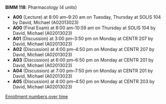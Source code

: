 **BIMM 118**: Pharmacology (4 units)

- **A00** (Lecture) at 8:00 am–9:20 am on Tuesday, Thursday at SOLIS 104 by David, Michael (A02013023)
- **A00** (Final Exam) at 8:00 am–10:59 am on Thursday at SOLIS 104 by David, Michael (A02013023)
- **A01** (Discussion) at 3:00 pm–3:50 pm on Monday at CENTR 207 by David, Michael (A02013023)
- **A02** (Discussion) at 4:00 pm–4:50 pm on Monday at CENTR 207 by David, Michael (A02013023)
- **A03** (Discussion) at 6:00 pm–6:50 pm on Monday at CENTR 201 by David, Michael (A02013023)
- **A04** (Discussion) at 7:00 pm–7:50 pm on Monday at CENTR 201 by David, Michael (A02013023)
- **A05** (Discussion) at 4:00 pm–4:50 pm on Monday at CENTR 203 by David, Michael (A02013023)

[Enrollment numbers over time](./BIMM118.tsv)
